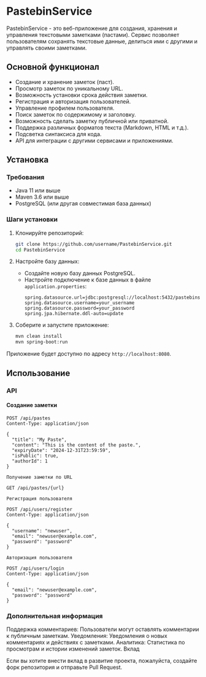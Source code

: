 # PastebinService

PastebinService - это веб-приложение для создания, хранения и управления текстовыми заметками (пастами). Сервис позволяет пользователям сохранять текстовые данные, делиться ими с другими и управлять своими заметками.

## Основной функционал

- Создание и хранение заметок (паст).
- Просмотр заметок по уникальному URL.
- Возможность установки срока действия заметки.
- Регистрация и авторизация пользователей.
- Управление профилем пользователя.
- Поиск заметок по содержимому и заголовку.
- Возможность сделать заметку публичной или приватной.
- Поддержка различных форматов текста (Markdown, HTML и т.д.).
- Подсветка синтаксиса для кода.
- API для интеграции с другими сервисами и приложениями.

## Установка

### Требования

- Java 11 или выше
- Maven 3.6 или выше
- PostgreSQL (или другая совместимая база данных)

### Шаги установки

1. Клонируйте репозиторий:
    ```sh
    git clone https://github.com/username/PastebinService.git
    cd PastebinService
    ```

2. Настройте базу данных:
    - Создайте новую базу данных PostgreSQL.
    - Настройте подключение к базе данных в файле `application.properties`:
      ```properties
      spring.datasource.url=jdbc:postgresql://localhost:5432/pastebinservice
      spring.datasource.username=your_username
      spring.datasource.password=your_password
      spring.jpa.hibernate.ddl-auto=update
      ```

3. Соберите и запустите приложение:
    ```sh
    mvn clean install
    mvn spring-boot:run
    ```

Приложение будет доступно по адресу `http://localhost:8080`.

## Использование

### API

#### Создание заметки

```http
POST /api/pastes
Content-Type: application/json

{
  "title": "My Paste",
  "content": "This is the content of the paste.",
  "expiryDate": "2024-12-31T23:59:59",
  "isPublic": true,
  "authorId": 1
}

Получение заметки по URL

GET /api/pastes/{url}

Регистрация пользователя

POST /api/users/register
Content-Type: application/json

{
  "username": "newuser",
  "email": "newuser@example.com",
  "password": "password"
}

Авторизация пользователя

POST /api/users/login
Content-Type: application/json

{
  "email": "newuser@example.com",
  "password": "password"
}

```

### Дополнительная информация

Поддержка комментариев: Пользователи могут оставлять комментарии к публичным заметкам.
Уведомления: Уведомления о новых комментариях и действиях с заметками.
Аналитика: Статистика по просмотрам и истории изменений заметок.
Вклад

Если вы хотите внести вклад в развитие проекта, пожалуйста, создайте форк репозитория и отправьте Pull Request.


